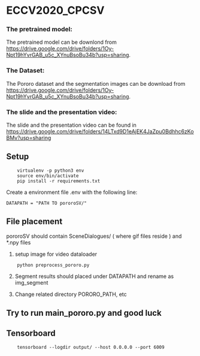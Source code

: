 # ECCV2020_CPCSV

### The pretrained model:
The pretrained model can be downlond from https://drive.google.com/drive/folders/1Oy-Npt19hYvrGAB_u5c_XYnuBsoBu34b?usp=sharing.

### The Dataset:
The Pororo dataset and the segmentation images can be download from https://drive.google.com/drive/folders/1Oy-Npt19hYvrGAB_u5c_XYnuBsoBu34b?usp=sharing.

### The slide and the presentation video:
The slide and the presentation video can be found in https://drive.google.com/drive/folders/14LTxd9D1eAjEK4JaZpu0Bdhhc6zKoBMv?usp=sharing


## Setup

```
    virtualenv -p python3 env
    source env/bin/activate
    pip install -r requirements.txt
```


Create a environment file .env with the following line:

```
DATAPATH = "PATH TO pororoSV/"
```

## File placement 

pororoSV should contain SceneDialogues/  ( where gif files reside ) and *.npy files

1. setup image for video dataloader

```
    python preprocess_pororo.py
```

2. Segment results should placed under DATAPATH and rename as img_segment 



3. Change related directory PORORO_PATH, etc





## Try to run main_pororo.py and good luck

## Tensorboard

```
    tensorboard --logdir output/ --host 0.0.0.0 --port 6009
